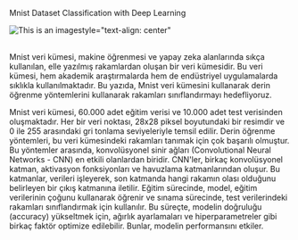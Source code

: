 Mnist Dataset Classification with Deep Learning

![This is an image](https://github.com/enessoztrk/Mnist_Dataset_Classification_with_DeepLearning/blob/main/mnint_gif/0_u5-PcKYVfUE5s2by.gif?raw=true)style="text-align: center"<br/><br/>

Mnist veri kümesi, makine öğrenmesi ve yapay zeka alanlarında sıkça kullanılan, elle yazılmış rakamlardan oluşan bir veri kümesidir.
Bu veri kümesi, hem akademik araştırmalarda hem de endüstriyel uygulamalarda sıklıkla kullanılmaktadır.
Bu yazıda, Mnist veri kümesini kullanarak derin öğrenme yöntemlerini kullanarak rakamları sınıflandırmayı hedefliyoruz.

Mnist veri kümesi, 60.000 adet eğitim verisi ve 10.000 adet test verisinden oluşmaktadır.
Her bir veri noktası, 28x28 piksel boyutundaki bir resimdir ve 0 ile 255 arasındaki gri tonlama seviyeleriyle temsil edilir.
Derin öğrenme yöntemleri, bu veri kümesindeki rakamları tanımak için çok başarılı olmuştur. Bu yöntemler arasında, konvolüsyonel sinir ağları (Convolutional Neural Networks - CNN) en etkili olanlardan biridir.
CNN'ler, birkaç konvolüsyonel katman, aktivasyon fonksiyonları ve havuzlama katmanlarından oluşur. Bu katmanlar, verileri işleyerek, son katmanda hangi rakamın olası olduğunu belirleyen bir çıkış katmanına iletilir.
Eğitim sürecinde, model, eğitim verilerinin çoğunu kullanarak öğrenir ve sınama sürecinde, test verilerindeki rakamları sınıflandırmak için kullanılır.
Bu süreçte, modelin doğruluğu (accuracy) yükseltmek için, ağırlık ayarlamaları ve hiperparametreler gibi birkaç faktör optimize edilebilir. Bunlar, modelin performansını etkiler.
 
